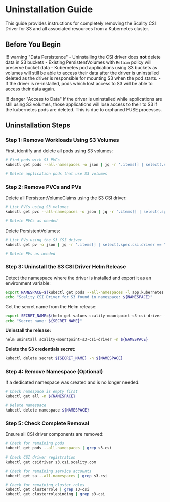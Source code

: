 # Uninstallation Guide

This guide provides instructions for completely removing the Scality CSI Driver for S3 and all associated resources from a Kubernetes cluster.

## Before You Begin

<!-- markdownlint-disable MD046 -->
!!! warning "Data Persistence"
    - Uninstalling the CSI driver does **not** delete data in S3 buckets
    - Existing PersistentVolumes with `Retain` policy will preserve bucket data
    - Kubernetes pod applications using S3 buckets as volumes will still be able to access their data after the driver is uninstalled deleted as the driver is responsible for mounting S3 when the pod starts.
    - If the driver is re-installed, pods which lost access to S3 will be able to access their data again.
<!-- markdownlint-enable MD046 -->

!!! danger "Access to Data"
    If the driver is uninstalled while applications are still using S3 volumes, those applications will lose access to their to S3 if the kubernetes pods are deleted. This is due to orphaned FUSE processes.

## Uninstallation Steps

### Step 1: Remove Workloads Using S3 Volumes

First, identify and delete all pods using S3 volumes:

```bash
# Find pods with S3 PVCs
kubectl get pods --all-namespaces -o json | jq -r '.items[] | select(.spec.volumes[]?.persistentVolumeClaim) | "\(.metadata.namespace)/\(.metadata.name)"'

# Delete application pods that use S3 volumes
```

### Step 2: Remove PVCs and PVs

Delete all PersistentVolumeClaims using the S3 CSI driver:

```bash
# List PVCs using S3 volumes
kubectl get pvc --all-namespaces -o json | jq -r '.items[] | select(.spec.volumeName | startswith("s3-")) | "\(.metadata.namespace)/\(.metadata.name)"'

# Delete PVCs as needed
```

Delete PersistentVolumes:

```bash
# List PVs using the S3 CSI driver
kubectl get pv -o json | jq -r '.items[] | select(.spec.csi.driver == "s3.csi.scality.com") | .metadata.name'

# Delete PVs as needed
```

### Step 3: Uninstall the S3 CSI Driver Helm Release

Detect the namespace where the driver is installed and export it as an environment variable:

```bash
export NAMESPACE=$(kubectl get pods --all-namespaces -l app.kubernetes.io/name=scality-mountpoint-s3-csi-driver -o jsonpath='{.items[0].metadata.namespace}')
echo "Scality CSI Driver for S3 found in namespace: ${NAMESPACE}"
```

Get the secret name from the Helm release:

```bash
export SECRET_NAME=$(helm get values scality-mountpoint-s3-csi-driver -n ${NAMESPACE} -o json | jq -r '.s3CredentialSecret.name // "s3-secret"')
echo "Secret name: ${SECRET_NAME}"
```

**Uninstall the release:**

```bash
helm uninstall scality-mountpoint-s3-csi-driver -n ${NAMESPACE}
```

**Delete the S3 credentials secret:**

```bash
kubectl delete secret ${SECRET_NAME} -n ${NAMESPACE}
```

### Step 4: Remove Namespace (Optional)

If a dedicated namespace was created and is no longer needed:

```bash
# Check namespace is empty first
kubectl get all -n ${NAMESPACE}

# Delete namespace
kubectl delete namespace ${NAMESPACE}
```

### Step 5: Check Complete Removal

Ensure all CSI driver components are removed:

```bash
# Check for remaining pods
kubectl get pods --all-namespaces | grep s3-csi

# Check CSI driver registration
kubectl get csidriver s3.csi.scality.com

# Check for remaining service accounts
kubectl get sa --all-namespaces | grep s3-csi

# Check for remaining cluster roles
kubectl get clusterrole | grep s3-csi
kubectl get clusterrolebinding | grep s3-csi
```
